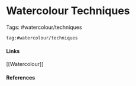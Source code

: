 # Watercolour Techniques
Tags: #watercolour/techniques 

```query
tag:#watercolour/techniques
```

#### Links
[[Watercolour]]
#### References